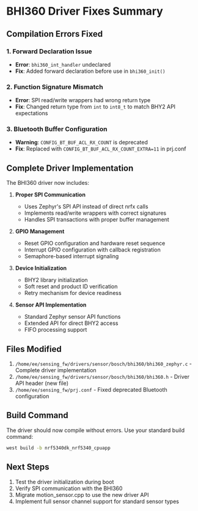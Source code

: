 # BHI360 Driver Fixes Summary

## Compilation Errors Fixed

### 1. **Forward Declaration Issue**
- **Error**: `bhi360_int_handler` undeclared
- **Fix**: Added forward declaration before use in `bhi360_init()`

### 2. **Function Signature Mismatch**
- **Error**: SPI read/write wrappers had wrong return type
- **Fix**: Changed return type from `int` to `int8_t` to match BHY2 API expectations

### 3. **Bluetooth Buffer Configuration**
- **Warning**: `CONFIG_BT_BUF_ACL_RX_COUNT` is deprecated
- **Fix**: Replaced with `CONFIG_BT_BUF_ACL_RX_COUNT_EXTRA=11` in prj.conf

## Complete Driver Implementation

The BHI360 driver now includes:

1. **Proper SPI Communication**
   - Uses Zephyr's SPI API instead of direct nrfx calls
   - Implements read/write wrappers with correct signatures
   - Handles SPI transactions with proper buffer management

2. **GPIO Management**
   - Reset GPIO configuration and hardware reset sequence
   - Interrupt GPIO configuration with callback registration
   - Semaphore-based interrupt signaling

3. **Device Initialization**
   - BHY2 library initialization
   - Soft reset and product ID verification
   - Retry mechanism for device readiness

4. **Sensor API Implementation**
   - Standard Zephyr sensor API functions
   - Extended API for direct BHY2 access
   - FIFO processing support

## Files Modified

1. `/home/ee/sensing_fw/drivers/sensor/bosch/bhi360/bhi360_zephyr.c` - Complete driver implementation
2. `/home/ee/sensing_fw/drivers/sensor/bosch/bhi360/bhi360.h` - Driver API header (new file)
3. `/home/ee/sensing_fw/prj.conf` - Fixed deprecated Bluetooth configuration

## Build Command

The driver should now compile without errors. Use your standard build command:

```bash
west build -b nrf5340dk_nrf5340_cpuapp
```

## Next Steps

1. Test the driver initialization during boot
2. Verify SPI communication with the BHI360
3. Migrate motion_sensor.cpp to use the new driver API
4. Implement full sensor channel support for standard sensor types